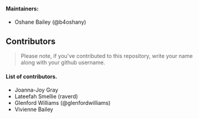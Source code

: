 #### Maintainers:

- Oshane Bailey (@b4oshany)

## Contributors

> Please note, if you've contributed to this repository, write your name along with your github username.


#### List of contributors.

- Joanna-Joy Gray
- Lateefah Smellie (raverd)
- Glenford Williams (@glenfordwilliams)
- Vivienne Bailey
